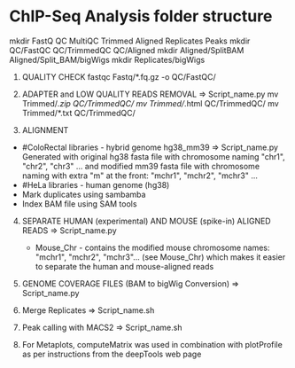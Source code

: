 # ChIP-Seq Analysis folder structure
mkdir FastQ QC MultiQC Trimmed Aligned Replicates Peaks
mkdir QC/FastQC QC/TrimmedQC QC/Aligned
mkdir Aligned/SplitBAM Aligned/Split_BAM/bigWigs
mkdir Replicates/bigWigs

1. QUALITY CHECK
     fastqc Fastq/*.fq.gz -o QC/FastQC/
   
2. ADAPTER and LOW QUALITY READS REMOVAL => Script_name.py
     mv Trimmed/*.zip QC/TrimmedQC/
     mv Trimmed/*.html QC/TrimmedQC/
     mv Trimmed/*.txt QC/TrimmedQC/
   
3. ALIGNMENT
 - #ColoRectal libraries - hybrid genome hg38_mm39 => Script_name.py
    Generated with original hg38 fasta file with chromosome naming "chr1", "chr2", "chr3" ... and modified mm39 fasta file with chromosome naming with extra "m" at the front: "mchr1", "mchr2", "mchr3" ...
 - #HeLa libraries - human genome (hg38)
 - Mark duplicates using sambamba 
 - Index BAM file using SAM tools
 
4. SEPARATE HUMAN (experimental) AND MOUSE (spike-in) ALIGNED READS => Script_name.py
   - Mouse_Chr - contains the modified mouse chromosome names: "mchr1", "mchr2", "mchr3"... (see Mouse_Chr) which makes it easier to separate the human and mouse-aligned reads
     
5. GENOME COVERAGE FILES (BAM to bigWig Conversion) => Script_name.py

6. Merge Replicates => Script_name.sh
   
7. Peak calling with MACS2 => Script_name.sh

8. For Metaplots, computeMatrix was used in combination with plotProfile as per instructions from the deepTools web page 
